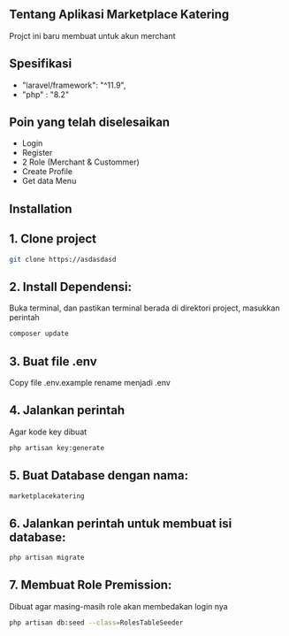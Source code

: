 ## Tentang Aplikasi Marketplace Katering

Projct ini baru membuat untuk akun merchant

## Spesifikasi

-   "laravel/framework": "^11.9",
-   "php" : "8.2"

## Poin yang telah diselesaikan

-   Login
-   Register
-   2 Role (Merchant & Custommer)
-   Create Profile
-   Get data Menu

## Installation

## 1. Clone project

```bash
git clone https://asdasdasd
```

## 2. Install Dependensi:

Buka terminal, dan pastikan terminal berada di direktori project, masukkan perintah

```bash
composer update
```

## 3. Buat file .env

Copy file .env.example rename menjadi .env

## 4. Jalankan perintah

Agar kode key dibuat

```bash
php artisan key:generate
```

## 5. Buat Database dengan nama:

```bash
marketplacekatering
```

## 6. Jalankan perintah untuk membuat isi database:

```bash
php artisan migrate
```

## 7. Membuat Role Premission:

Dibuat agar masing-masih role akan membedakan login nya

```bash
php artisan db:seed --class=RolesTableSeeder
```
